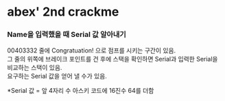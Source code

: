 # abex' 2nd crackme  
### Name을 입력했을 때 Serial 값 알아내기  
00403332 줄에 Congratuation! 으로 점프를 시키는 구간이 있음.  
그 줄의 위쪽에 브레이크 포인트를 건 후에 스택을 확인하면 Serial과 입력한 Serial을 비교하는 스택이 있음.  
요구하는 Serial 값을 얻어 낼 수가 있음.  
  
*Serial 값 = 앞 4자리 수 아스키 코드에 16진수 64를 더함
